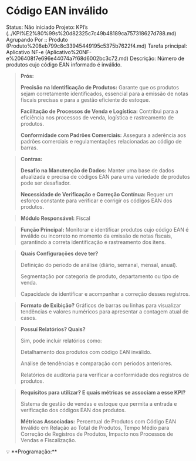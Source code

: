 # Código EAN inválido

Status: Não iniciado
Projeto: KPI’s (../KPI%E2%80%99s%20d82325c7c49b48189ca757318627d788.md)
Agrupando Por :: Produto (Produto%208eb799c8c33945449195c5375b7622f4.md)
Tarefa principal: Aplicativo NF-e (Aplicativo%20NF-e%206408f7e696e44074a7f68d6002bc3c72.md)
Descrição: Número de produtos cujo código EAN informado é inválido.

> **Prós:**
> 
> 
> **Precisão na Identificação de Produtos:** Garante que os produtos sejam corretamente identificados, essencial para a emissão de notas fiscais precisas e para a gestão eficiente do estoque.
> 
> **Facilitação de Processos de Venda e Logística:** Contribui para a eficiência nos processos de venda, logística e rastreamento de produtos.
> 
> **Conformidade com Padrões Comerciais:** Assegura a aderência aos padrões comerciais e regulamentações relacionadas ao código de barras.
> 

> **Contras:**
> 
> 
> **Desafio na Manutenção de Dados:** Manter uma base de dados atualizada e precisa de códigos EAN para uma variedade de produtos pode ser desafiador.
> 
> **Necessidade de Verificação e Correção Contínua:** Requer um esforço constante para verificar e corrigir os códigos EAN dos produtos.
> 

> **Módulo Responsável:**
Fiscal
> 

> **Função Principal:**
Monitorar e identificar produtos cujo código EAN é inválido ou incorreto no momento da emissão de notas fiscais, garantindo a correta identificação e rastreamento dos itens.
> 

> **Quais Configurações deve ter?**
> 
> 
> Definição do período de análise (diário, semanal, mensal, anual).
> 
> Segmentação por categoria de produto, departamento ou tipo de venda.
> 
> Capacidade de identificar e acompanhar a correção desses registros.
> 

> **Formato de Exibição?**
Gráficos de barras ou linhas para visualizar tendências e valores numéricos para apresentar a contagem atual de casos.
> 

> **Possuí Relatórios? Quais?**
> 
> 
> Sim, pode incluir relatórios como:
> 
> Detalhamento dos produtos com código EAN inválido.
> 
> Análise de tendências e comparação com períodos anteriores.
> 
> Relatórios de auditoria para verificar a conformidade dos registros de produtos.
> 

> **Requisitos para utilizar? E quais métricas se associam a esse KPI?**
> 
> 
> Sistema de gestão de vendas e estoque que permita a entrada e verificação dos códigos EAN dos produtos.
> 
> **Métricas Associadas:**
> Percentual de Produtos com Código EAN Inválido em Relação ao Total de Produtos, Tempo Médio para Correção de Registros de Produtos, Impacto nos Processos de Vendas e Fiscalização.
> 

<aside>
💡 **Programação:**

</aside>